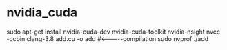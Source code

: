 # nvidia_cuda

sudo apt-get install nvidia-cuda-dev nvidia-cuda-toolkit nvidia-nsight
nvcc -ccbin clang-3.8 add.cu -o add #<-----compilation
sudo nvprof ./add
